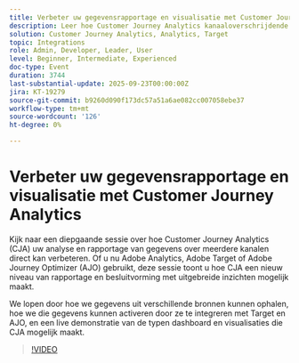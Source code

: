 ```yaml
---
title: Verbeter uw gegevensrapportage en visualisatie met Customer Journey Analytics
description: Leer hoe Customer Journey Analytics kanaaloverschrijdende inzichten kracht bijzet, integreert met Target en AJO en geavanceerde dashboards levert voor slimmere beslissingen.
solution: Customer Journey Analytics, Analytics, Target
topic: Integrations
role: Admin, Developer, Leader, User
level: Beginner, Intermediate, Experienced
doc-type: Event
duration: 3744
last-substantial-update: 2025-09-23T00:00:00Z
jira: KT-19279
source-git-commit: b9260d090f173dc57a51a6ae082cc007058ebe37
workflow-type: tm+mt
source-wordcount: '126'
ht-degree: 0%

---
```



# Verbeter uw gegevensrapportage en visualisatie met Customer Journey Analytics

Kijk naar een diepgaande sessie over hoe Customer Journey Analytics (CJA) uw analyse en rapportage van gegevens over meerdere kanalen direct kan verbeteren. Of u nu Adobe Analytics, Adobe Target of Adobe Journey Optimizer (AJO) gebruikt, deze sessie toont u hoe CJA een nieuw niveau van rapportage en besluitvorming met uitgebreide inzichten mogelijk maakt.

We lopen door hoe we gegevens uit verschillende bronnen kunnen ophalen, hoe we die gegevens kunnen activeren door ze te integreren met Target en AJO, en een live demonstratie van de typen dashboard en visualisaties die CJA mogelijk maakt.

>[!VIDEO](https://video.tv.adobe.com/v/3475187/?learn=on&enablevpops)
